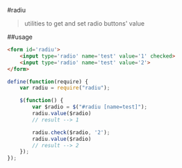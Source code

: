 #radiu
>utilities to get and set radio buttons' value

##usage

```html
<form id='radiu'>
	<input type='radio' name='test' value='1' checked>
	<input type='radio' name='test' value='2'>
</form>
```

```javascript
define(function(require) {
	var radiu = require("radiu");

	$(function() {
		var $radio = $("#radiu [name=test]");
		radiu.value($radio)
		// result --> 1

		radiu.check($radio, '2');
		radiu.value($radio)
		// result --> 2
	});
});
```
